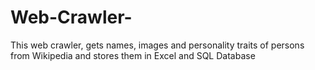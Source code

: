 # Web-Crawler-
This web crawler, gets names, images and personality traits of persons from Wikipedia and stores them in Excel and SQL Database
